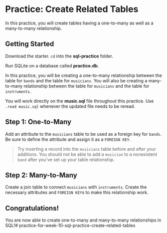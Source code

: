 # Practice: Create Related Tables

In this practice, you will create tables having a one-to-many as well as a
many-to-many relationship.

## Getting Started

Download the starter. `cd` into the __sql-practice__ folder.

Run SQLite on a database called __practice.db__.

In this practice, you will be creating a one-to-many relationship between the
table for `bands` and the table for `musicians`. You will also be creating a
many-to-many relationship between the table for `musicians` and the table for
`instruments`.

You will work directly on the __music.sql__ file throughout this practice. Use
`.read music.sql` whenever the updated file needs to be reread.

## Step 1: One-to-Many

Add an attribute to the `musicians` table to be used as a foreign key for
`bands`. Be sure to define the attribute and assign it as a `FOREIGN KEY`.

> Try inserting a record into the `musicians` table before and after your
> additions. You should not be able to add a `musician` to a nonexistent `band`
> after you've set up your table relationship.

## Step 2: Many-to-Many

Create a join table to connect `musicians` with `instruments`. Create the
necessary attributes and `FOREIGN KEY`s to make this relationship work.

## Congratulations!

You are now able to create one-to-many and many-to-many relationships in SQL!# practice-for-week-10-sql-practice-create-related-tables
